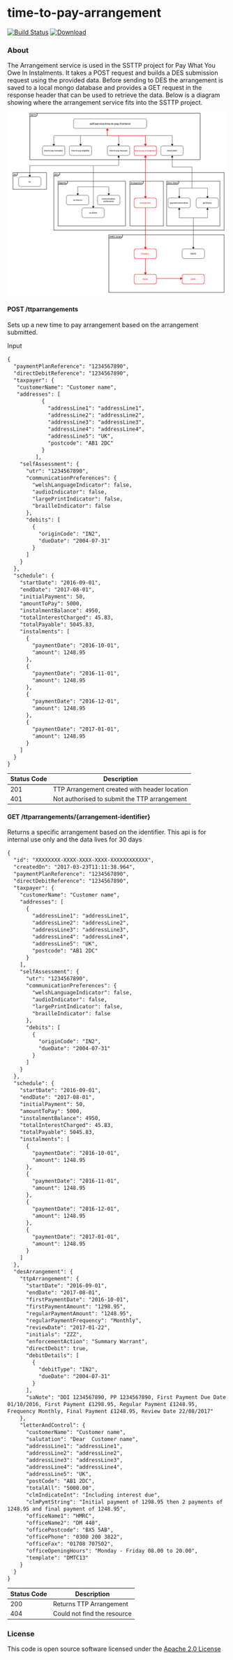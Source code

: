 # time-to-pay-arrangement

[![Build Status](https://travis-ci.org/hmrc/time-to-pay-arrangement.svg)](https://travis-ci.org/hmrc/time-to-pay-arrangement) [ ![Download](https://api.bintray.com/packages/hmrc/releases/time-to-pay-arrangement/images/download.svg) ](https://bintray.com/hmrc/releases/time-to-pay-arrangement/_latestVersion)

### About
The Arrangement service is used in the SSTTP project for Pay What You Owe In Instalments. It takes a POST request and builds a DES submission request using the provided data.
Before sending to DES the arrangement is saved to a local mongo database and provides a GET request in the response header that can be used to retrieve the data.
Below is a diagram showing where the arrangement service fits into the SSTTP project.

<a href="https://github.com/hmrc/self-service-time-to-pay-frontend">
     <p align="center">
       <img src="https://raw.githubusercontent.com/hmrc/time-to-pay-arrangement/master/public/arrangement.png" alt="ArrangementOverview">
     </p>
 </a>

#### POST /ttparrangements

Sets up a new time to pay arrangement based on the arrangement submitted. 

Input
```
{
  "paymentPlanReference": "1234567890",
  "directDebitReference": "1234567890",
  "taxpayer": {
   "customerName": "Customer name",
   "addresses": [
           {
             "addressLine1": "addressLine1",
             "addressLine2": "addressLine2",
             "addressLine3": "addressLine3",
             "addressLine4": "addressLine4",
             "addressLine5": "UK",
             "postcode": "AB1 2DC"
           }
         ],
    "selfAssessment": {
      "utr": "1234567890",
      "communicationPreferences": {
        "welshLanguageIndicator": false,
        "audioIndicator": false,
        "largePrintIndicator": false,
        "brailleIndicator": false
      },
      "debits": [
        {
          "originCode": "IN2",
          "dueDate": "2004-07-31"
        }
      ]
    }
  },
  "schedule": {
    "startDate": "2016-09-01",
    "endDate": "2017-08-01",
    "initialPayment": 50,
    "amountToPay": 5000,
    "instalmentBalance": 4950,
    "totalInterestCharged": 45.83,
    "totalPayable": 5045.83,
    "instalments": [
      {
        "paymentDate": "2016-10-01",
        "amount": 1248.95
      },
      {
        "paymentDate": "2016-11-01",
        "amount": 1248.95
      },
      {
        "paymentDate": "2016-12-01",
        "amount": 1248.95
      },
      {
        "paymentDate": "2017-01-01",
        "amount": 1248.95
      }
    ]
  }
}
```

| Status Code | Description |
|---|---|
| 201 | TTP Arrangement created with header location  |
| 401 | Not authorised to submit the TTP arrangement  |

#### GET /ttparrangements/{arrangement-identifier}

Returns a specific arrangement based on the identifier. This api is for internal use only and the data lives for 30 days

```    
{
  "id": "XXXXXXXX-XXXX-XXXX-XXXX-XXXXXXXXXXXX",
  "createdOn": "2017-03-23T11:11:38.964",
  "paymentPlanReference": "1234567890",
  "directDebitReference": "1234567890",
  "taxpayer": {
    "customerName": "Customer name",
    "addresses": [
      {
        "addressLine1": "addressLine1",
        "addressLine2": "addressLine2",
        "addressLine3": "addressLine3",
        "addressLine4": "addressLine4",
        "addressLine5": "UK",
        "postcode": "AB1 2DC"
      }
    ],
    "selfAssessment": {
      "utr": "1234567890",
      "communicationPreferences": {
        "welshLanguageIndicator": false,
        "audioIndicator": false,
        "largePrintIndicator": false,
        "brailleIndicator": false
      },
      "debits": [
        {
          "originCode": "IN2",
          "dueDate": "2004-07-31"
        }
      ]
    }
  },
  "schedule": {
    "startDate": "2016-09-01",
    "endDate": "2017-08-01",
    "initialPayment": 50,
    "amountToPay": 5000,
    "instalmentBalance": 4950,
    "totalInterestCharged": 45.83,
    "totalPayable": 5045.83,
    "instalments": [
      {
        "paymentDate": "2016-10-01",
        "amount": 1248.95
      },
      {
        "paymentDate": "2016-11-01",
        "amount": 1248.95
      },
      {
        "paymentDate": "2016-12-01",
        "amount": 1248.95
      },
      {
        "paymentDate": "2017-01-01",
        "amount": 1248.95
      }
    ]
  },
  "desArrangement": {
    "ttpArrangement": {
      "startDate": "2016-09-01",
      "endDate": "2017-08-01",
      "firstPaymentDate": "2016-10-01",
      "firstPaymentAmount": "1298.95",
      "regularPaymentAmount": "1248.95",
      "regularPaymentFrequency": "Monthly",
      "reviewDate": "2017-01-22",
      "initials": "ZZZ",
      "enforcementAction": "Summary Warrant",
      "directDebit": true,
      "debitDetails": [
        {
          "debitType": "IN2",
          "dueDate": "2004-07-31"
        }
      ],
      "saNote": "DDI 1234567890, PP 1234567890, First Payment Due Date 01/10/2016, First Payment £1298.95, Regular Payment £1248.95, Frequency Monthly, Final Payment £1248.95, Review Date 22/08/2017"
    },
    "letterAndControl": {
      "customerName": "Customer name",
      "salutation": "Dear  Customer name",
      "addressLine1": "addressLine1",
      "addressLine2": "addressLine2",
      "addressLine3": "addressLine3",
      "addressLine4": "addressLine4",
      "addressLine5": "UK",
      "postCode": "AB1 2DC",
      "totalAll": "5000.00",
      "clmIndicateInt": "Including interest due",
      "clmPymtString": "Initial payment of 1298.95 then 2 payments of 1248.95 and final payment of 1248.95",
      "officeName1": "HMRC",
      "officeName2": "DM 440",
      "officePostcode": "BX5 5AB",
      "officePhone": "0300 200 3822",
      "officeFax": "01708 707502",
      "officeOpeningHours": "Monday - Friday 08.00 to 20.00",
      "template": "DMTC13"
    }
  }
}
```

| Status Code | Description |
|---|---|
| 200 | Returns TTP Arrangement  |
| 404 | Could not find the resource  |

### License

This code is open source software licensed under the [Apache 2.0 License]("http://www.apache.org/licenses/LICENSE-2.0.html")